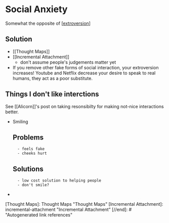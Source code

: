 # Social Anxiety

Somewhat the opposite of [[extroversion]]

## Solution
- [[Thought Maps]]
- [[Incremental Attachment]]
  - don't assume people's judgements matter yet
- If you remove other fake forms of social interaction, your extroversion increases! Youtube and Netflix decrease your desire to speak to real humans, they act as a poor substitute.


## Things I don't like interctions

See [[Alicorn]]'s post on taking resonsibilty for making not-nice interactions better.

- Smiling   
	## Problems
		- feels fake
		- cheeks hurt
	## Solutions
		- low cost solution to helping people
		- don't smile?
- 

[//begin]: # "Autogenerated link references for markdown compatibility"
[extroversion]: extroversion "Extroversion"
[Thought Maps]: Thought Maps "Thought Maps"
[Incremental Attachment]: incremental-attachment "Incremental Attachment"
[//end]: # "Autogenerated link references"